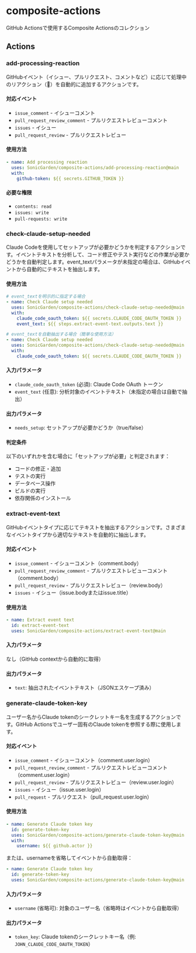 # composite-actions

GitHub Actionsで使用するComposite Actionsのコレクション

## Actions

### add-processing-reaction

GitHubイベント（イシュー、プルリクエスト、コメントなど）に応じて処理中のリアクション（👀）を自動的に追加するアクションです。

#### 対応イベント

- `issue_comment` - イシューコメント
- `pull_request_review_comment` - プルリクエストレビューコメント
- `issues` - イシュー
- `pull_request_review` - プルリクエストレビュー

#### 使用方法

```yaml
- name: Add processing reaction
  uses: SonicGarden/composite-actions/add-processing-reaction@main
  with:
    github-token: ${{ secrets.GITHUB_TOKEN }}
```

#### 必要な権限

- `contents: read`
- `issues: write`
- `pull-requests: write`

### check-claude-setup-needed

Claude Codeを使用してセットアップが必要かどうかを判定するアクションです。イベントテキストを分析して、コード修正やテスト実行などの作業が必要かどうかを自動判定します。event_textパラメータが未指定の場合は、GitHubイベントから自動的にテキストを抽出します。

#### 使用方法

```yaml
# event_textを明示的に指定する場合
- name: Check Claude setup needed
  uses: SonicGarden/composite-actions/check-claude-setup-needed@main
  with:
    claude_code_oauth_token: ${{ secrets.CLAUDE_CODE_OAUTH_TOKEN }}
    event_text: ${{ steps.extract-event-text.outputs.text }}

# event_textを自動抽出する場合（簡単な使用方法）
- name: Check Claude setup needed
  uses: SonicGarden/composite-actions/check-claude-setup-needed@main
  with:
    claude_code_oauth_token: ${{ secrets.CLAUDE_CODE_OAUTH_TOKEN }}
```

#### 入力パラメータ

- `claude_code_oauth_token` (必須): Claude Code OAuth トークン
- `event_text` (任意): 分析対象のイベントテキスト（未指定の場合は自動で抽出）

#### 出力パラメータ

- `needs_setup`: セットアップが必要かどうか（true/false）

#### 判定条件

以下のいずれかを含む場合に「セットアップが必要」と判定されます：
- コードの修正・追加
- テストの実行
- データベース操作
- ビルドの実行
- 依存関係のインストール

### extract-event-text

GitHubイベントタイプに応じてテキストを抽出するアクションです。さまざまなイベントタイプから適切なテキストを自動的に抽出します。

#### 対応イベント

- `issue_comment` - イシューコメント（comment.body）
- `pull_request_review_comment` - プルリクエストレビューコメント（comment.body）
- `pull_request_review` - プルリクエストレビュー（review.body）
- `issues` - イシュー（issue.bodyまたはissue.title）

#### 使用方法

```yaml
- name: Extract event text
  id: extract-event-text
  uses: SonicGarden/composite-actions/extract-event-text@main
```

#### 入力パラメータ

なし（GitHub contextから自動的に取得）

#### 出力パラメータ

- `text`: 抽出されたイベントテキスト（JSONエスケープ済み）

### generate-claude-token-key

ユーザー名からClaude tokenのシークレットキー名を生成するアクションです。GitHub Actionsでユーザー固有のClaude tokenを参照する際に使用します。

#### 対応イベント

- `issue_comment` - イシューコメント（comment.user.login）
- `pull_request_review_comment` - プルリクエストレビューコメント（comment.user.login）
- `pull_request_review` - プルリクエストレビュー（review.user.login）
- `issues` - イシュー（issue.user.login）
- `pull_request` - プルリクエスト（pull_request.user.login）

#### 使用方法

```yaml
- name: Generate Claude token key
  id: generate-token-key
  uses: SonicGarden/composite-actions/generate-claude-token-key@main
  with:
    username: ${{ github.actor }}
```

または、usernameを省略してイベントから自動取得：

```yaml
- name: Generate Claude token key
  id: generate-token-key
  uses: SonicGarden/composite-actions/generate-claude-token-key@main
```

#### 入力パラメータ

- `username` (省略可): 対象のユーザー名（省略時はイベントから自動取得）

#### 出力パラメータ

- `token_key`: Claude tokenのシークレットキー名（例: `JOHN_CLAUDE_CODE_OAUTH_TOKEN`）
